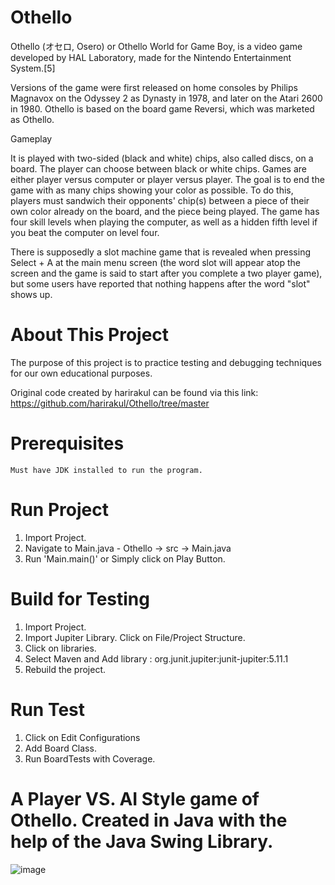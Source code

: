 # Othello
Othello (オセロ, Osero) or Othello World for Game Boy, is a video game developed by HAL Laboratory, made for the Nintendo Entertainment System.[5]

Versions of the game were first released on home consoles by Philips Magnavox on the Odyssey 2 as Dynasty in 1978, and later on the Atari 2600 in 1980. Othello is based on the board game Reversi, which was marketed as Othello.

Gameplay

It is played with two-sided (black and white) chips, also called discs, on a board. The player can choose between black or white chips. Games are either player versus computer or player versus player. The goal is to end the game with as many chips showing your color as possible. To do this, players must sandwich their opponents' chip(s) between a piece of their own color already on the board, and the piece being played. The game has four skill levels when playing the computer, as well as a hidden fifth level if you beat the computer on level four.

There is supposedly a slot machine game that is revealed when pressing Select + A at the main menu screen (the word slot will appear atop the screen and the game is said to start after you complete a two player game), but some users have reported that nothing happens after the word "slot" shows up.

# About This Project

The purpose of this project is to practice testing and debugging techniques for our own educational purposes.

Original code created by harirakul can be found via this link: https://github.com/harirakul/Othello/tree/master

# Prerequisites

    Must have JDK installed to run the program.

# Run Project

1. Import Project.
2. Navigate to Main.java - Othello -> src -> Main.java
3. Run 'Main.main()' or Simply click on Play Button.

# Build for Testing


1. Import Project.
2. Import Jupiter Library. Click on File/Project Structure.
3. Click on libraries.
4. Select Maven and Add library : org.junit.jupiter:junit-jupiter:5.11.1
5. Rebuild the project.

# Run Test

1. Click on Edit Configurations
2. Add Board Class.
3. Run BoardTests with Coverage.

A Player VS. AI Style game of Othello. Created in Java with the help of the Java Swing Library.
=======


![image](https://i.imgur.com/CJw90eY.gif)
